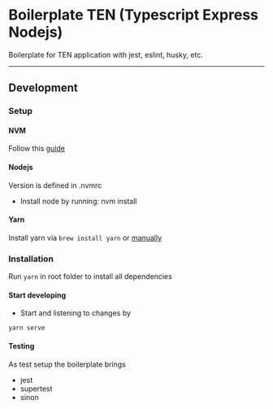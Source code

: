 # Boilerplate TEN (Typescript Express Nodejs)

Boilerplate for TEN application with jest, eslint, husky, etc.

-------------------------------------------------------------------

## Development

### Setup

#### NVM
Follow this [guide](https://github.com/nvm-sh/nvm#install--update-script) 
#### Nodejs
Version is defined in .nvmrc
* Install node by running: nvm install

#### Yarn
Install yarn via `brew install yarn` or [manually](https://classic.yarnpkg.com/lang/en/docs/install/#mac-stable)

### Installation

Run `yarn` in root folder to install all dependencies

#### Start developing

* Start and listening to changes by 
````
yarn serve
````

#### Testing

As test setup the boilerplate brings
* jest
* supertest
* sinon
